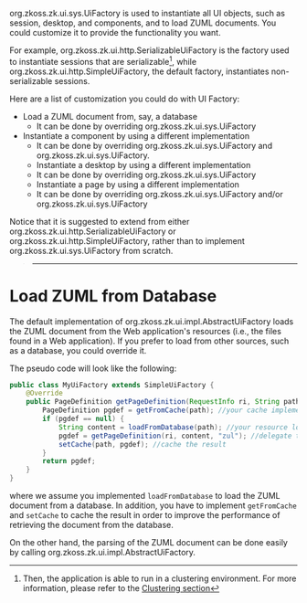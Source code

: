 <javadoc type="interface">org.zkoss.zk.ui.sys.UiFactory</javadoc> is
used to instantiate all UI objects, such as session, desktop, and
components, and to load ZUML documents. You could customize it to
provide the functionality you want.

For example,
<javadoc>org.zkoss.zk.ui.http.SerializableUiFactory</javadoc> is the
factory used to instantiate sessions that are serializable[^1], while
<javadoc>org.zkoss.zk.ui.http.SimpleUiFactory</javadoc>, the default
factory, instantiates non-serializable sessions.

Here are a list of customization you could do with UI Factory:

- Load a ZUML document from, say, a database
  - It can be done by overriding
    <javadoc method="getPageDefinition(org.zkoss.zk.ui.sys.RequestInfo, java.lang.String)" type="interface">org.zkoss.zk.ui.sys.UiFactory</javadoc>
- Instantiate a component by using a different implementation
  - It can be done by overriding
    <javadoc method="newComponent(org.zkoss.zk.ui.Page, org.zkoss.zk.ui.Component, org.zkoss.zk.ui.metainfo.ComponentInfo)" type="interface">org.zkoss.zk.ui.sys.UiFactory</javadoc>
    and
    <javadoc method="newComponent(org.zkoss.zk.ui.Page, org.zkoss.zk.ui.Component, org.zkoss.zk.ui.metainfo.ComponentInfo, java.lang.String)" type="interface">org.zkoss.zk.ui.sys.UiFactory</javadoc>.
  - Instantiate a desktop by using a different implementation
  - It can be done by overriding
    <javadoc method="newDesktop(org.zkoss.zk.ui.sys.RequestInfo, java.lang.String, java.lang.String)" type="interface">org.zkoss.zk.ui.sys.UiFactory</javadoc>
  - Instantiate a page by using a different implementation
  - It can be done by overriding
    <javadoc method="newPage(org.zkoss.zk.ui.sys.RequestInfo, org.zkoss.zk.ui.metainfo.PageDefinition, java.lang.String)" type="interface">org.zkoss.zk.ui.sys.UiFactory</javadoc>
    and/or
    <javadoc method="newPage(org.zkoss.zk.ui.sys.RequestInfo, org.zkoss.zk.ui.Richlet, java.lang.String)" type="interface">org.zkoss.zk.ui.sys.UiFactory</javadoc>

Notice that it is suggested to extend from either
<javadoc>org.zkoss.zk.ui.http.SerializableUiFactory</javadoc> or
<javadoc>org.zkoss.zk.ui.http.SimpleUiFactory</javadoc>, rather than to
implement
<javadoc type="interface">org.zkoss.zk.ui.sys.UiFactory</javadoc> from
scratch.

> ------------------------------------------------------------------------
>
> <references/>

# Load ZUML from Database

The default implementation of
<javadoc method="getPageDefinition(org.zkoss.zk.ui.sys.RequestInfo, java.lang.String)">org.zkoss.zk.ui.impl.AbstractUiFactory</javadoc>
loads the ZUML document from the Web application's resources (i.e., the
files found in a Web application). If you prefer to load from other
sources, such as a database, you could override it.

The pseudo code will look like the following:

``` java
public class MyUiFactory extends SimpleUiFactory {
    @Override
    public PageDefinition getPageDefinition(RequestInfo ri, String path) {
        PageDefinition pgdef = getFromCache(path); //your cache implementation
        if (pgdef == null) {
            String content = loadFromDatabase(path); //your resource loading
            pgdef = getPageDefinition(ri, content, "zul"); //delegate to SimpleUiFactory
            setCache(path, pgdef); //cache the result
        }
        return pgdef;
    }
}
```

where we assume you implemented `loadFromDatabase` to load the ZUML
document from a database. In addition, you have to implement
`getFromCache` and `setCache` to cache the result in order to improve
the performance of retrieving the document from the database.

On the other hand, the parsing of the ZUML document can be done easily
by calling
<javadoc method="getPageDefinitionDirectly(org.zkoss.zk.ui.sys.RequestInfo, java.lang.String, java.lang.String)">org.zkoss.zk.ui.impl.AbstractUiFactory</javadoc>.

[^1]: Then, the application is able to run in a clustering environment.
    For more information, please refer to the [Clustering
    section]({{site.baseurl}}/zk_dev_ref/Clustering/ZK_Configuration)
